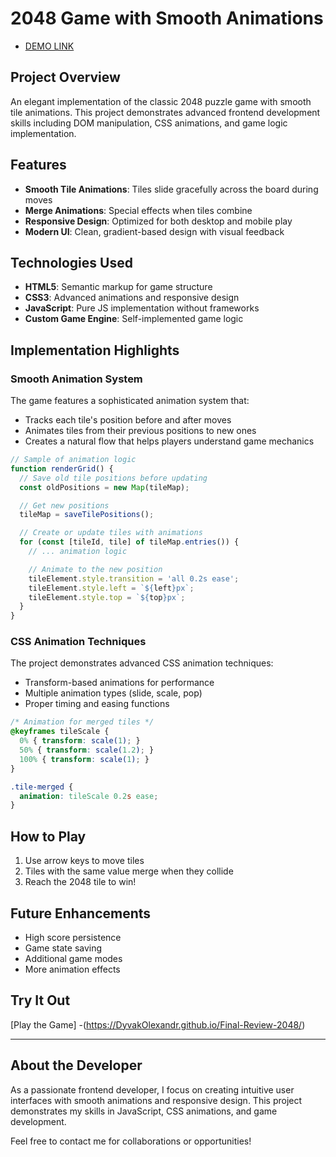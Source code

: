 # 2048 Game with Smooth Animations

 - [DEMO LINK](https://DyvakOlexandr.github.io/Final-Review-2048/)

## Project Overview

An elegant implementation of the classic 2048 puzzle game with smooth tile animations. This project demonstrates advanced frontend development skills including DOM manipulation, CSS animations, and game logic implementation.

## Features

- **Smooth Tile Animations**: Tiles slide gracefully across the board during moves
- **Merge Animations**: Special effects when tiles combine
- **Responsive Design**: Optimized for both desktop and mobile play
- **Modern UI**: Clean, gradient-based design with visual feedback

## Technologies Used

- **HTML5**: Semantic markup for game structure
- **CSS3**: Advanced animations and responsive design
- **JavaScript**: Pure JS implementation without frameworks
- **Custom Game Engine**: Self-implemented game logic

## Implementation Highlights

### Smooth Animation System

The game features a sophisticated animation system that:
- Tracks each tile's position before and after moves
- Animates tiles from their previous positions to new ones
- Creates a natural flow that helps players understand game mechanics

```javascript
// Sample of animation logic
function renderGrid() {
  // Save old tile positions before updating
  const oldPositions = new Map(tileMap);

  // Get new positions
  tileMap = saveTilePositions();

  // Create or update tiles with animations
  for (const [tileId, tile] of tileMap.entries()) {
    // ... animation logic

    // Animate to the new position
    tileElement.style.transition = 'all 0.2s ease';
    tileElement.style.left = `${left}px`;
    tileElement.style.top = `${top}px`;
  }
}
```

### CSS Animation Techniques

The project demonstrates advanced CSS animation techniques:
- Transform-based animations for performance
- Multiple animation types (slide, scale, pop)
- Proper timing and easing functions

```css
/* Animation for merged tiles */
@keyframes tileScale {
  0% { transform: scale(1); }
  50% { transform: scale(1.2); }
  100% { transform: scale(1); }
}

.tile-merged {
  animation: tileScale 0.2s ease;
}
```

## How to Play

1. Use arrow keys to move tiles
2. Tiles with the same value merge when they collide
3. Reach the 2048 tile to win!

## Future Enhancements

- High score persistence
- Game state saving
- Additional game modes
- More animation effects

## Try It Out

[Play the Game] -(https://DyvakOlexandr.github.io/Final-Review-2048/)

---

## About the Developer

As a passionate frontend developer, I focus on creating intuitive user interfaces with smooth animations and responsive design. This project demonstrates my skills in JavaScript, CSS animations, and game development.

Feel free to contact me for collaborations or opportunities!
